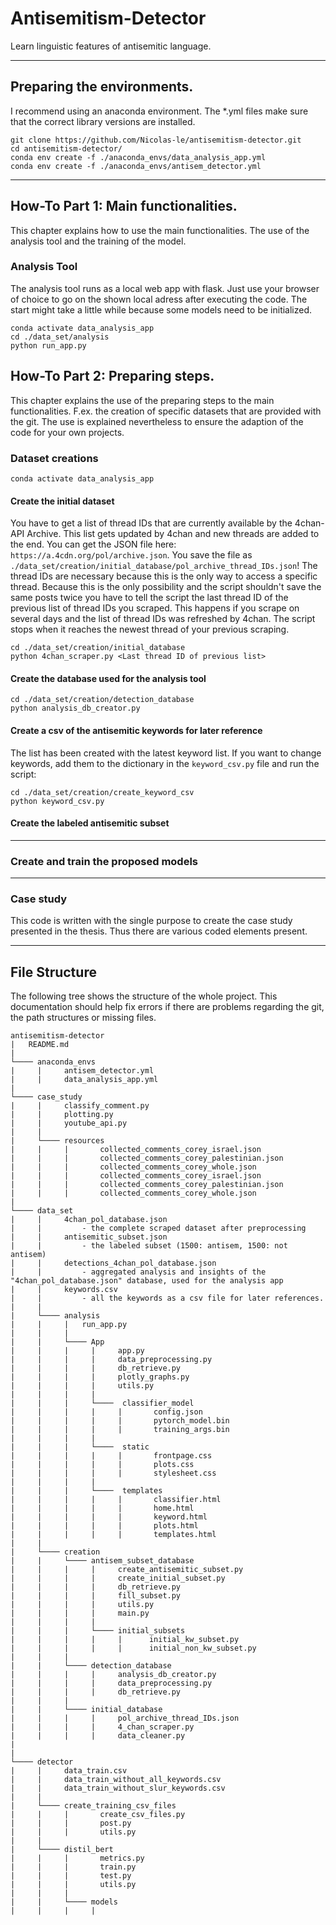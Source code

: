 # Antisemitism-Detector 
Learn linguistic features of antisemitic language. 

---
## Preparing the environments.

I recommend using an anaconda environment. The *.yml files make sure that the correct library versions are installed.

```
git clone https://github.com/Nicolas-le/antisemitism-detector.git
cd antisemitism-detector/
conda env create -f ./anaconda_envs/data_analysis_app.yml
conda env create -f ./anaconda_envs/antisem_detector.yml
```
---

## How-To Part 1: Main functionalities.

This chapter explains how to use the main functionalities.
The use of the analysis tool and the training of the model.

### Analysis Tool
The analysis tool runs as a local web app with flask. Just use your browser of choice to go on the shown local adress after executing the code.
The start might take a little while because some models need to be initialized.

```
conda activate data_analysis_app
cd ./data_set/analysis
python run_app.py
```


## How-To Part 2: Preparing steps.

This chapter explains the use of the preparing steps to the main functionalities.
F.ex. the creation of specific datasets that are provided with the git. The use
is explained nevertheless to ensure the adaption of the code for your own projects.

### Dataset creations
`conda activate data_analysis_app`

#### Create the initial dataset

You have to get a list of thread IDs that are currently available by the 4chan-API Archive. This list gets updated by 4chan and
new threads are added to the end. You can get the JSON file here: `https://a.4cdn.org/pol/archive.json`. 
You save the file as `./data_set/creation/initial_database/pol_archive_thread_IDs.json`! The thread IDs are necessary because this is the only
way to access a specific thread. Because this is the only possibility and the script shouldn't save the same posts twice
you have to tell the script the last thread ID of the previous list of thread IDs you scraped. 
This happens if you scrape on several days and the list of thread IDs was refreshed by 4chan. 
The script stops when it reaches the newest thread of your previous scraping.

```
cd ./data_set/creation/initial_database
python 4chan_scraper.py <Last thread ID of previous list>

```
#### Create the database used for the analysis tool

```
cd ./data_set/creation/detection_database
python analysis_db_creator.py
```

#### Create a csv of the antisemitic keywords for later reference

The list has been created with the latest keyword list. If you want to change keywords, add them to the dictionary in
the `keyword_csv.py` file and run the script:

```
cd ./data_set/creation/create_keyword_csv
python keyword_csv.py
```

#### Create the labeled antisemitic subset















































---
### Create and train the proposed models

---
### Case study

This code is written with the single purpose to create the case study presented in the thesis. Thus there are various 
coded elements present.



---
## File Structure

The following tree shows the structure of the whole project. This documentation should help fix errors if there are
problems regarding the git, the path structures or missing files.

```
antisemitism-detector
|   README.md
|
└──── anaconda_envs
|     |     antisem_detector.yml
|     |     data_analysis_app.yml
|
└──── case_study
|     |     classify_comment.py
|     |     plotting.py
|     |     youtube_api.py
|     |
|     └──── resources
|     |     |       collected_comments_corey_israel.json
|     |     |       collected_comments_corey_palestinian.json
|     |     |       collected_comments_corey_whole.json
|     |     |       collected_comments_corey_israel.json
|     |     |       collected_comments_corey_palestinian.json
|     |     |       collected_comments_corey_whole.json
|         
└──── data_set
|     |     4chan_pol_database.json
|     |         - the complete scraped dataset after preprocessing
|     |     antisemitic_subset.json
|     |         - the labeled subset (1500: antisem, 1500: not antisem)
|     |     detections_4chan_pol_database.json
|     |         - aggregated analysis and insights of the "4chan_pol_database.json" database, used for the analysis app
|     |     keywords.csv
|     |         - all the keywords as a csv file for later references.
|     |  
|     └──── analysis
|     |     |   run_app.py
|     |     |   
|     |     └──── App
|     |     |     |     app.py
|     |     |     |     data_preprocessing.py
|     |     |     |     db_retrieve.py
|     |     |     |     plotly_graphs.py
|     |     |     |     utils.py
|     |     |     |
|     |     |     └────  classifier_model
|     |     |     |     |       config.json
|     |     |     |     |       pytorch_model.bin
|     |     |     |     |       training_args.bin
|     |     |     |     
|     |     |     └────  static
|     |     |     |     |       frontpage.css
|     |     |     |     |       plots.css
|     |     |     |     |       stylesheet.css
|     |     |     |      
|     |     |     └────  templates
|     |     |     |     |       classifier.html
|     |     |     |     |       home.html
|     |     |     |     |       keyword.html
|     |     |     |     |       plots.html
|     |     |     |     |       templates.html
|     |     
|     └──── creation
|     |     └──── antisem_subset_database
|     |     |     |     create_antisemitic_subset.py
|     |     |     |     create_initial_subset.py
|     |     |     |     db_retrieve.py
|     |     |     |     fill_subset.py
|     |     |     |     utils.py
|     |     |     |     main.py
|     |     |     |
|     |     |     └──── initial_subsets    
|     |     |     |     |      initial_kw_subset.py 
|     |     |     |     |      initial_non_kw_subset.py 
|     |     |          
|     |     └──── detection_database
|     |     |     |     analysis_db_creator.py
|     |     |     |     data_preprocessing.py
|     |     |     |     db_retrieve.py
|     |     |     
|     |     └──── initial_database
|     |     |     |     pol_archive_thread_IDs.json
|     |     |     |     4_chan_scraper.py
|     |     |     |     data_cleaner.py
|    
|
└──── detector        
|     |     data_train.csv
|     |     data_train_without_all_keywords.csv
|     |     data_train_without_slur_keywords.csv
|     |
|     └──── create_training_csv_files
|     |     |       create_csv_files.py
|     |     |       post.py
|     |     |       utils.py
|     |     
|     └──── distil_bert
|     |     |       metrics.py     
|     |     |       train.py
|     |     |       test.py
|     |     |       utils.py
|     |     |
|     |     └──── models
|     |     |     |



```
